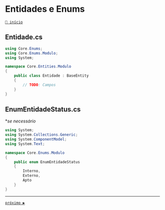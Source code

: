 # Entidades e Enums

[`🔼 início`](../Readme.md)

## Entidade.cs

```csharp
using Core.Enums;
using Core.Enums.Modulo;
using System;

namespace Core.Entities.Modulo
{
    public class Entidade : BaseEntity
    {
        // TODO: Campos
    }
}
```

## EnumEntidadeStatus.cs
**se necessário*

```csharp
using System;
using System.Collections.Generic;
using System.ComponentModel;
using System.Text;

namespace Core.Enums.Modulo
{
    public enum EnumEntidadeStatus
    {
        Interno,
        Externo,
        Apto
    }
}
```

---

[`próximo ▶️`](./02%20ModelConfiguration.md)